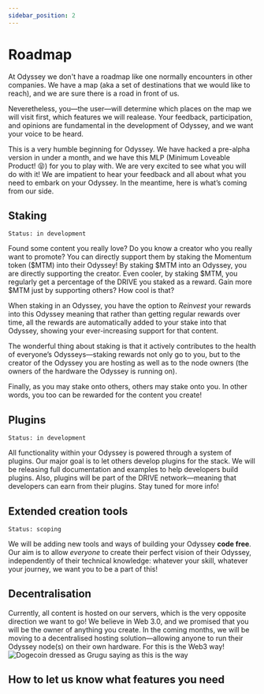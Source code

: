 ```yaml
---
sidebar_position: 2
---
```

# Roadmap
At Odyssey we don't have a roadmap like one normally encounters in other companies. We have a map (aka a set of destinations that we would like to reach), and we are sure there is a road in front of us.

Neveretheless, you—the user—will determine which places on the map we will visit first, which features we will realease. Your feedback, participation, and opinions are fundamental in the development of Odyssey, and we want your voice to be heard.

This is a very humble beginning for Odyssey. We have hacked a pre-alpha version in under a month, and we have this MLP (Minimum Loveable Product! 😝) for you to play with. We are very excited to see what you will do with it! We are impatient to hear your feedback and all about what you need to embark on your Odyssey. In the meantime, here is what’s coming from our side.
## Staking
`Status: in development`

Found some content you really love? Do you know a creator who you really want to promote? You can directly support them by staking the Momentum token ($MTM) into their Odyssey! By staking $MTM into an Odyssey, you are directly supporting the creator. Even cooler, by staking $MTM, you regularly get a percentage of the DRIVE you staked as a reward. Gain more $MTM just by supporting others? How cool is that?

When staking in an Odyssey, you have the option to *Reinvest* your rewards into this Odyssey meaning that rather than getting regular rewards over time, all the rewards are automatically added to your stake into that Odyssey, showing your ever-increasing support for that content. 

The wonderful thing about staking is that it actively contributes to the health of everyone’s Odysseys—staking rewards not only go to you, but to the creator of the Odyssey you are hosting as well as to the node owners (the owners of the hardware the Odyssey is running on).

Finally, as you may stake onto others, others may stake onto you. In other words, you too can be rewarded for the content you create!
## Plugins
`Status: in development`

All functionality within your Odyssey is powered through a system of plugins. Our major goal is to let others develop plugins for the stack. We will be releasing full documentation and examples to help developers build plugins. Also, plugins will be part of the DRIVE network—meaning that developers can earn from their plugins. Stay tuned for more info!
## Extended creation tools
`Status: scoping`

We will be adding new tools and ways of building your Odyssey **code free**. Our aim is to allow *everyone* to create their perfect vision of their Odyssey, independently of their technical knowledge: whatever your skill, whatever your journey, we want you to be a part of this!
## Decentralisation
Currently, all content is hosted on our servers, which is the very opposite direction we want to go! We believe in Web 3.0, and we promised that you will be the owner of anything you create. In the coming months, we will be moving to a decentralised hosting solution—allowing anyone to run their Odyssey node(s) on their own hardware. For this is the Web3 way!<br />
![Dogecoin dressed as Grugu saying as this is the way](https://media.giphy.com/media/ovoSTOyTon8I9xTvKF/giphy.gif 'Dogecoin this is the way gif')
## How to let us know what features you need
